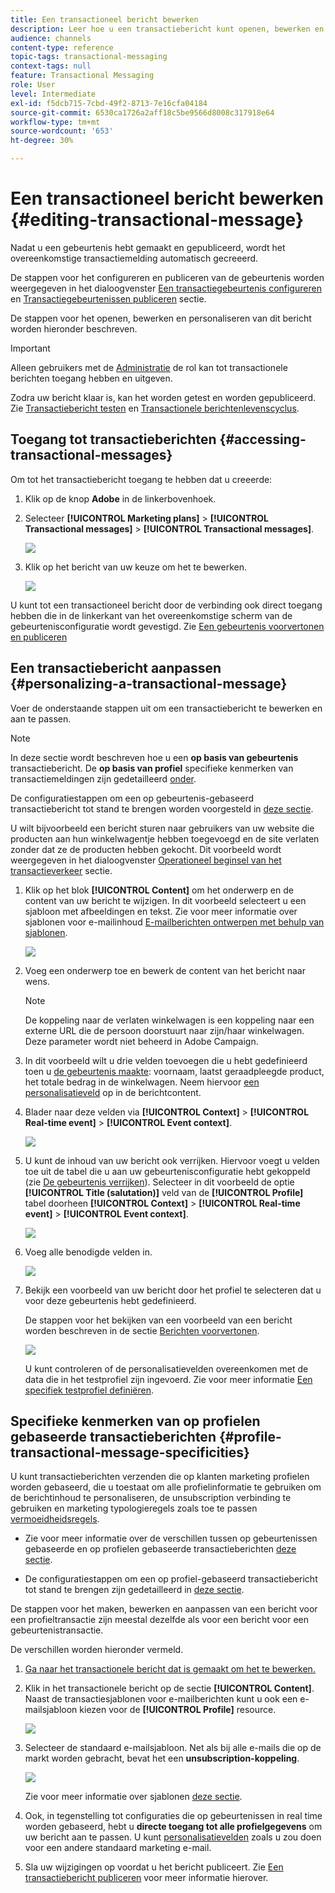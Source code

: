 ```yaml
---
title: Een transactioneel bericht bewerken
description: Leer hoe u een transactiebericht kunt openen, bewerken en aanpassen.
audience: channels
content-type: reference
topic-tags: transactional-messaging
context-tags: null
feature: Transactional Messaging
role: User
level: Intermediate
exl-id: f5dcb715-7cbd-49f2-8713-7e16cfa04184
source-git-commit: 6530ca1726a2aff18c5be9566d8008c317918e64
workflow-type: tm+mt
source-wordcount: '653'
ht-degree: 30%

---
```


# Een transactioneel bericht bewerken {#editing-transactional-message}

Nadat u een gebeurtenis hebt gemaakt en gepubliceerd<!--(the cart abandonment example as explained in [this section](../../channels/using/getting-started-with-transactional-msg.md#transactional-messaging-operating-principle))-->, wordt het overeenkomstige transactiemelding automatisch gecreeerd.

De stappen voor het configureren en publiceren van de gebeurtenis worden weergegeven in het dialoogvenster [Een transactiegebeurtenis configureren](../../channels/using/configuring-transactional-event.md) en [Transactiegebeurtenissen publiceren](../../channels/using/publishing-transactional-event.md) sectie.

De stappen voor het openen, bewerken en personaliseren van dit bericht worden hieronder beschreven.

>[!IMPORTANT]
>
>Alleen gebruikers met de [Administratie](../../administration/using/users-management.md#functional-administrators) de rol kan tot transactionele berichten toegang hebben en uitgeven.

Zodra uw bericht klaar is, kan het worden getest en worden gepubliceerd. Zie [Transactiebericht testen](../../channels/using/testing-transactional-message.md) en [Transactionele berichtenlevenscyclus](../../channels/using/publishing-transactional-message.md).

## Toegang tot transactieberichten {#accessing-transactional-messages}

Om tot het transactiebericht toegang te hebben dat u creeerde:

1. Klik op de knop **Adobe** in de linkerbovenhoek.
1. Selecteer **[!UICONTROL Marketing plans]** > **[!UICONTROL Transactional messages]** > **[!UICONTROL Transactional messages]**.

   ![](assets/message-center_4.png)

1. Klik op het bericht van uw keuze om het te bewerken.

   ![](assets/message-center_message-board.png)

U kunt tot een transactioneel bericht door de verbinding ook direct toegang hebben die in de linkerkant van het overeenkomstige scherm van de gebeurtenisconfiguratie wordt gevestigd. Zie [Een gebeurtenis voorvertonen en publiceren](../../channels/using/publishing-transactional-event.md#previewing-and-publishing-the-event)

## Een transactiebericht aanpassen {#personalizing-a-transactional-message}

Voer de onderstaande stappen uit om een transactiebericht te bewerken en aan te passen.

>[!NOTE]
>
>In deze sectie wordt beschreven hoe u een **op basis van gebeurtenis** transactiebericht. De **op basis van profiel** specifieke kenmerken van transactiemeldingen zijn gedetailleerd [onder](#profile-transactional-message-specificities).
>
>De configuratiestappen om een op gebeurtenis-gebaseerd transactiebericht tot stand te brengen worden voorgesteld in [deze sectie](../../channels/using/configuring-transactional-event.md#event-based-transactional-messages).

U wilt bijvoorbeeld een bericht sturen naar gebruikers van uw website die producten aan hun winkelwagentje hebben toegevoegd en de site verlaten zonder dat ze de producten hebben gekocht. Dit voorbeeld wordt weergegeven in het dialoogvenster [Operationeel beginsel van het transactieverkeer](../../channels/using/getting-started-with-transactional-msg.md#transactional-messaging-operating-principle) sectie.

1. Klik op het blok **[!UICONTROL Content]** om het onderwerp en de content van uw bericht te wijzigen. In dit voorbeeld selecteert u een sjabloon met afbeeldingen en tekst. Zie voor meer informatie over sjablonen voor e-mailinhoud [E-mailberichten ontwerpen met behulp van sjablonen](../../designing/using/using-reusable-content.md#designing-templates).

   ![](assets/message-center_6.png)

1. Voeg een onderwerp toe en bewerk de content van het bericht naar wens.

   >[!NOTE]
   >
   >De koppeling naar de verlaten winkelwagen is een koppeling naar een externe URL die de persoon doorstuurt naar zijn/haar winkelwagen. Deze parameter wordt niet beheerd in Adobe Campaign.

1. In dit voorbeeld wilt u drie velden toevoegen die u hebt gedefinieerd toen u [de gebeurtenis maakte](../../channels/using/configuring-transactional-event.md): voornaam, laatst geraadpleegde product, het totale bedrag in de winkelwagen. Neem hiervoor [een personalisatieveld](../../designing/using/personalization.md#inserting-a-personalization-field) op in de berichtcontent.

1. Blader naar deze velden via **[!UICONTROL Context]** > **[!UICONTROL Real-time event]** > **[!UICONTROL Event context]**.

   ![](assets/message-center_7.png)

1. U kunt de inhoud van uw bericht ook verrijken. Hiervoor voegt u velden toe uit de tabel die u aan uw gebeurtenisconfiguratie hebt gekoppeld (zie [De gebeurtenis verrijken](../../channels/using/configuring-transactional-event.md#enriching-the-transactional-message-content)). Selecteer in dit voorbeeld de optie **[!UICONTROL Title (salutation)]** veld van de **[!UICONTROL Profile]** tabel doorheen **[!UICONTROL Context]** > **[!UICONTROL Real-time event]** > **[!UICONTROL Event context]**.

   ![](assets/message-center_7-enrichment.png)

1. Voeg alle benodigde velden in.

   ![](assets/message-center_8.png)

1. Bekijk een voorbeeld van uw bericht door het profiel te selecteren dat u voor deze gebeurtenis hebt gedefinieerd.

   De stappen voor het bekijken van een voorbeeld van een bericht worden beschreven in de sectie [Berichten voorvertonen](../../sending/using/previewing-messages.md).

   ![](assets/message-center_9.png)

   U kunt controleren of de personalisatievelden overeenkomen met de data die in het testprofiel zijn ingevoerd. Zie voor meer informatie [Een specifiek testprofiel definiëren](../../channels/using/testing-transactional-message.md#defining-specific-test-profile).

<!--## Using product listings in a transactional message {#using-product-listings-in-a-transactional-message}

When editing the content of a transactional email, you can create product listings referencing one or more data collections. For example, in a cart abandonment email, you can include a list of all products that were in the users' carts when they left your website, with an image, the price, and a link to each product.

>[!IMPORTANT]
>
>Product listings are only available for the email channel, when editing transactional email content through the [Email Designer](../../designing/using/designing-content-in-adobe-campaign.md#email-designer-interface) interface.

To add a list of abandoned products in a transactional message, follow the steps below.

You can also watch [this set of videos](https://experienceleague.adobe.com/docs/campaign-standard-learn/tutorials/designing-content/product-listings-in-transactional-email.html#configure-product-listings-in-transactional-emails) explaining the steps that are required to configure product listings in a transactional email.

>[!NOTE]
>
>Adobe Campaign does not support nested product listings, meaning that you cannot include a product listing inside another one.

### Defining a product listing {#defining-a-product-listing}

Before being able to use a product listing in a transactional message, you need to define at the event level the list of products and the fields for each product of the list you want to display. For more on this, see [Defining data collections](../../channels/using/configuring-transactional-event.md#defining-data-collections).

1. In the transactional message, click the **[!UICONTROL Content]** block to modify the email content.
1. Drag and drop a structure component to the workspace. For more on this, see [Defining the email structure](../../designing/using/designing-from-scratch.md#defining-the-email-structure).

   For example, select a one-column structure component and add a text component, an image component and a button component. For more on this, see [Using content components](../../designing/using/designing-from-scratch.md#about-content-components).

1. Select the structure component you just created and click the **[!UICONTROL Enable product listing]** icon from the contextual toolbar.

   ![](assets/message-center_loop_create.png)

   The structure component is highlighted with an orange frame and the **[!UICONTROL Product listing]** settings are displayed in the left palette.

   ![](assets/message-center_loop_palette.png)

1. Select how the elements of the collection will be displayed:

    * **[!UICONTROL Row]**: horizontally, meaning each element on one row under the other.
    * **[!UICONTROL Column]**: vertically, meaning each element next to the other on the same row.

   >[!NOTE]
   >
   >The **[!UICONTROL Column]** option is only available when using a multicolumn structure component ( **[!UICONTROL 2:2 column]**, **[!UICONTROL 3:3 column]** and **[!UICONTROL 4:4 column]** ). When editing the product listing, only fill in the first column: the other columns will not be taken into account. For more on selecting structure components, see [Defining the email structure](../../designing/using/designing-from-scratch.md#defining-the-email-structure).

1. Select the data collection you created when configuring the event related to the transactional message. You can find it under the **[!UICONTROL Context]** > **[!UICONTROL Real-time event]** > **[!UICONTROL Event context]** node.

   ![](assets/message-center_loop_selection.png)

   For more on configuring the event, see [Defining data collections](../../channels/using/configuring-transactional-event.md#defining-data-collections).

1. Use the **[!UICONTROL First item]** drop-down list to select which element will start the list displayed in the email.

   For example, if you select 2, the first item of the collection will not be displayed in the email. The product listing will start on the second item.

1. Select the maximum number of items to display in the list.

   >[!NOTE]
   >
   >If you want the elements of your list to be displayed vertically ( **[!UICONTROL Column]** ), the maximum number of items is limited according to the selected structure component (2, 3 or 4 columns). For more on selecting structure components, see [Editing the email structure](../../designing/using/designing-from-scratch.md#defining-the-email-structure).

### Populating the product listing {#populating-the-product-listing}

To display a list of products coming from the event linked to the transactional email, follow the steps below.

For more on creating a collection and related fields when configuring the event, see [Defining data collections](../../channels/using/configuring-transactional-event.md#defining-data-collections).

1. Select the image component you inserted, select **[!UICONTROL Enable personalization]** and click the pencil in the Settings pane.

   ![](assets/message-center_loop_image.png)

1. Select **[!UICONTROL Add personalization field]** in the **[!UICONTROL Image source URL]** window that opens.

   From the **[!UICONTROL Context]** > **[!UICONTROL Real-time event]** > **[!UICONTROL Event context]** node, open the node corresponding to the collection that you created (here **[!UICONTROL Product list]** ) and select the image field that you defined (here **[!UICONTROL Product image]** ). Click **[!UICONTROL Save]**.

   ![](assets/message-center_loop_product-image.png)

   The personalization field that you selected is now displayed in the Settings pane.

1. At the desired position, select **[!UICONTROL Insert personalization field]** from the contextual toolbar.

   ![](assets/message-center_loop_product.png)

1. From the **[!UICONTROL Context]** > **[!UICONTROL Real-time event]** > **[!UICONTROL Event context]** node, open the node corresponding to the collection that you created (here **[!UICONTROL Product list]** ) and select the field that you created (here **[!UICONTROL Product name]** ). Click **[!UICONTROL Confirm]**.

   ![](assets/message-center_loop_product_node.png)

   The personalization field that you selected is now displayed at the desired position in the email content.

1. Proceed similarly to insert the price.
1. Select some text and select **[!UICONTROL Insert link]** from the contextual toolbar.

   ![](assets/message-center_loop_link_insert.png)

1. Select **[!UICONTROL Add personalization field]** in the **[!UICONTROL Insert link]** window that opens.

   From the **[!UICONTROL Context]** > **[!UICONTROL Real-time event]** > **[!UICONTROL Event context]** node, open the node corresponding to the collection that you created (here **[!UICONTROL Product list]** ) and select the URL field that you created (here **[!UICONTROL Product URL]** ). Click **[!UICONTROL Save]**.

   >[!IMPORTANT]
   >
   >For security reasons, make sure you insert the personalization field inside a link starting with a proper static domain name.

   ![](assets/message-center_loop_link_select.png)

   The personalization field that you selected is now displayed in the Settings pane.

1. Select the structure component on which the product listing is applied and select **[!UICONTROL Show fallback]** to define a default content.

   ![](assets/message-center_loop_fallback_show.png)

1. Drag one or more content components and edit them as needed.

   ![](assets/message-center_loop_fallback.png)

   The fallback content will be displayed if the collection is empty when the event is triggered, for example if a customer has nothing in his cart.

1. From the Settings pane, edit the styles for the product listing. For more on this, see [Managing email styles](../../designing/using/styles.md).
1. Preview the email using a test profile linked to the relevant transactional event and for which you defined collection data. For example, add the following information in the **[!UICONTROL Event data]** section for the test profile you want to use:

   ![](assets/message-center_loop_test-profile_payload.png)

   For more on defining a test profile in a transactional message, see [this section](../../channels/using/testing-transactional-message.md#defining-specific-test-profile).-->

## Specifieke kenmerken van op profielen gebaseerde transactieberichten {#profile-transactional-message-specificities}

U kunt transactieberichten verzenden die op klanten marketing profielen worden gebaseerd, die u toestaat om alle profielinformatie te gebruiken om de berichtinhoud te personaliseren, de unsubscription verbinding te gebruiken en marketing typologieregels zoals toe te passen [vermoeidheidsregels](../../sending/using/fatigue-rules.md).

* Zie voor meer informatie over de verschillen tussen op gebeurtenissen gebaseerde en op profielen gebaseerde transactieberichten [deze sectie](../../channels/using/getting-started-with-transactional-msg.md#transactional-message-types).

* De configuratiestappen om een op profiel-gebaseerd transactiebericht tot stand te brengen zijn gedetailleerd in [deze sectie](../../channels/using/configuring-transactional-event.md#profile-based-transactional-messages).

De stappen voor het maken, bewerken en aanpassen van een bericht voor een profieltransactie zijn meestal dezelfde als voor een bericht voor een gebeurtenistransactie.

De verschillen worden hieronder vermeld.

1. [Ga naar het transactionele bericht dat is gemaakt om het te bewerken.](#accessing-transactional-messages)
1. Klik in het transactionele bericht op de sectie **[!UICONTROL Content]**. Naast de transactiesjablonen voor e-mailberichten kunt u ook een e-mailsjabloon kiezen voor de **[!UICONTROL Profile]** resource.

   ![](assets/message-center_marketing_templates.png)

1. Selecteer de standaard e-mailsjabloon. Net als bij alle e-mails die op de markt worden gebracht, bevat het een **unsubscription-koppeling**.

   ![](assets/message-center_marketing_perso_unsubscription.png)

   Zie voor meer informatie over sjablonen [deze sectie](../../designing/using/using-reusable-content.md#content-templates).

1. Ook, in tegenstelling tot configuraties die op gebeurtenissen in real time worden gebaseerd, hebt u **directe toegang tot alle profielgegevens** om uw bericht aan te passen. U kunt [personalisatievelden](../../designing/using/personalization.md#inserting-a-personalization-field) zoals u zou doen voor een andere standaard marketing e-mail.

1. Sla uw wijzigingen op voordat u het bericht publiceert. Zie [Een transactiebericht publiceren](../../channels/using/publishing-transactional-message.md#publishing-a-transactional-message) voor meer informatie hierover.

<!--### Monitoring a profile transactional message delivery {#monitoring-a-profile-transactional-message-delivery}

Once the message is published and your site integration is done, you can monitor the delivery.

1. To view the message delivery log, click the icon at the bottom right of the **[!UICONTROL Deployment]** block.

1. Click the **[!UICONTROL Execution list]** tab.

   ![](assets/message-center_execution_tab.png)

1. Select the latest execution delivery.

   An **execution delivery** is a non-actionable and non-functional technical message created once a month for each transactional message, and each time a transactional message is edited and published again

1. Select the **[!UICONTROL Sending logs]** tab. In the **[!UICONTROL Status]** column, **[!UICONTROL Sent]** indicates that a profile has opted in.

   ![](assets/message-center_marketing_sending_logs.png)

1. Select the **[!UICONTROL Exclusions logs]** tab to view recipients who have been excluded from the message target, such as addresses on denylist.

   ![](assets/message-center_marketing_exclusion_logs.png)

>[!NOTE]
>
>For more information on accessing and using the logs, see [Monitoring a delivery](../../sending/using/monitoring-a-delivery.md).

For any profile that has opted out, the **[!UICONTROL Address on denylist]** typology rule excluded the corresponding recipient.

This rule is part of a specific typology that applies to all transactional messages based on the **[!UICONTROL Profile]** table.

![](assets/message-center_marketing_typology.png)

**Related topics**:

* [Integrate the event triggering](../../channels/using/getting-started-with-transactional-msg.md#integrate-event-trigger)
* [About typologies and typology rules](../../sending/using/about-typology-rules.md)-->
